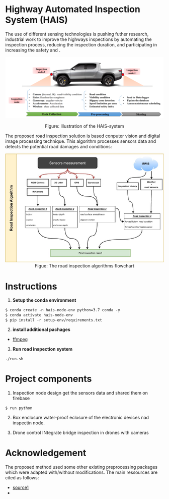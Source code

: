 #  Highway Automated Inspection System (HAIS) 
The use of different sensing technologies is pushing futher research, industrial work to improve  the highways inspections by automating the inspection process, reducing the inspection duration, and participating in increasing the safety and . 
<p align="center">
<img  src="files/hais-system.png" alt="alt text" width="512" >
 </p>
<p align="center">
Figure: Illustration of the HAIS-system
</p>


The proposed road inspection solution is based conputer vision and digital image processing technique. This algorithm   processes sensors data  and detects the potential road damages and conditions:
<p align="center">
<img  src="files/HAIS-Algorithm-Flowchart.jpg" alt="alt text" width="512" >
Figue: The road inspection algorithms flowchart
</p>


# Instructions
1. **Setup the conda environment**
```
$ conda create -n hais-node-env python=3.7 conda -y 
$ conda activate hais-node-env
$ pip install -r setup-env/requirements.txt 
```
2. **install additional pachages**
-  [ffmpeg](https://ffmpeg.org/download.html)


3. **Run road inspection system**
```
./run.sh
```



# Project components
1. Inspection node design
get the sensors data and shared them on firebase
```
$ run python

```
2. Box enclosure
water-proof eclosure of the electronic devices nad inspectin node.

2. Drone control
INtegrate bridge inspection in drones with cameras

# Acknowledgement

The proposed method used some other existing preprocessing packages which were adapted with/without modifications. The main ressources are cited as follows:
*  [source1](https://github.com/)
* 